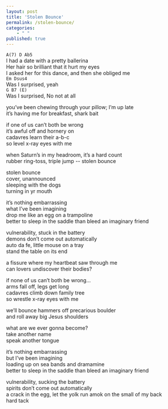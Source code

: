 ```yaml
---
layout: post
title: 'Stolen Bounce'
permalink: /stolen-bounce/
categories: 
    - " "
published: true
---
```


`A(7) D Ab5`  
I had a date with a pretty ballerina  
Her hair so brilliant that it hurt my eyes  
I asked her for this dance, and then she obliged me  
`Em Dsus4`  
Was I surprised, yeah  
`G B7 (E)`  
Was I surprised, No not at all

you’ve been chewing through your pillow; I’m up late  
it’s having me for breakfast, shark bait

if one of us can’t both be wrong  
it’s awful off and hornery on  
cadavres learn their a-b-c  
so level x-ray eyes with me

when Saturn’s in my headroom, it’s a hard count  
rubber ring-toss, triple jump -- stolen bounce

stolen bounce  
cover, unannounced  
sleeping with the dogs  
turning in yr mouth

it’s nothing embarrassing  
what I’ve been imagining  
drop me like an egg on a trampoline  
better to sleep in the saddle than bleed an imaginary friend

vulnerability, stuck in the battery  
demons don’t come out automatically  
auto da fe, little mouse on a tray  
stand the table on its end

a fissure where my heartbeat saw through me  
can lovers undiscover their bodies?

if none of us can’t both be wrong...  
arms fall off, legs get long  
cadavres climb down family tree  
so wrestle x-ray eyes with me

we’ll bounce hammers off precarious boulder  
and roll away big Jesus shoulders

what are we ever gonna become?  
take another name  
speak another tongue

it’s nothing embarrassing  
but I’ve been imagining  
loading up on sea bands and dramamine  
better to sleep in the saddle than bleed an imaginary friend

vulnerability, sucking the battery  
spirits don’t come out automatically  
a crack in the egg, let the yolk run amok on the small of my back  
hard tack
